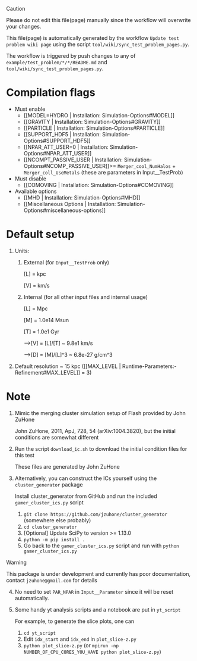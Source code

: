 > [!CAUTION]
> Please do not edit this file(page) manually since the workflow will overwrite your changes.
> 
> This file(page) is automatically generated by the workflow `Update test problem wiki page` using the script `tool/wiki/sync_test_problem_pages.py`.
> 
> The workflow is triggered by push changes to any of `example/test_problem/*/*/README.md` and `tool/wiki/sync_test_problem_pages.py`.


# Compilation flags
- Must enable
   - [[MODEL=HYDRO | Installation: Simulation-Options#MODEL]]
   - [[GRAVITY | Installation: Simulation-Options#GRAVITY]]
   - [[PARTICLE | Installation: Simulation-Options#PARTICLE]]
   - [[SUPPORT_HDF5 | Installation: Simulation-Options#SUPPORT_HDF5]]
   - [[NPAR_ATT_USER=0 | Installation: Simulation-Options#NPAR_ATT_USER]]
   - [[NCOMPT_PASSIVE_USER | Installation: Simulation-Options#NCOMP_PASSIVE_USER]]>= `Merger_cool_NumHalos` + `Merger_coll_UseMetals`
     (these are parameters in Input__TestProb)
- Must disable
   - [[COMOVING | Installation: Simulation-Options#COMOVING]]
- Available options
   - [[MHD | Installation: Simulation-Options#MHD]]
   - [[Miscellaneous Options | Installation: Simulation-Options#miscellaneous-options]]


# Default setup
1. Units:
   1. External (for `Input__TestProb` only)

      [L] = kpc

      [V] = km/s

   2. Internal (for all other input files and internal usage)

      [L] = Mpc

      [M] = 1.0e14 Msun

      [T] = 1.0e1 Gyr

      -->[V] = [L]/[T] ~ 9.8e1 km/s

      -->[D] = [M]/[L]^3 ~ 6.8e-27 g/cm^3

2. Default resolution ~ 15 kpc ([[MAX_LEVEL | Runtime-Parameters:-Refinement#MAX_LEVEL]] = 3)


# Note
1. Mimic the merging cluster simulation setup of Flash provided by John ZuHone

   John ZuHone, 2011, ApJ, 728, 54 (arXiv:1004.3820), but the initial conditions are somewhat different

2. Run the script `download_ic.sh` to download the initial condition files for this test

   These files are generated by John ZuHone

3. Alternatively, you can construct the ICs yourself using the `cluster_generator` package

   Install cluster_generator from GitHub and run the included `gamer_cluster_ics.py` script
   1. `git clone https://github.com/jzuhone/cluster_generator` (somewhere else probably)
   2. `cd cluster_generator`
   3. [Optional] Update SciPy to version >= 1.13.0
   4. `python -m pip install .`
   5. Go back to the `gamer_cluster_ics.py` script and run with `python gamer_cluster_ics.py`

> [!WARNING]
> This package is under development and currently has poor documentation, contact `jzuhone@gmail.com` for details

4. No need to set `PAR_NPAR` in `Input__Parameter` since it will be reset automatically.

5. Some handy yt analysis scripts and a notebook are put in `yt_script`

   For example, to generate the slice plots, one can

   1. `cd yt_script`
   2. Edit `idx_start` and `idx_end` in `plot_slice-z.py`
   3. `python plot_slice-z.py` (or `mpirun -np NUMBER_OF_CPU_CORES_YOU_HAVE python plot_slice-z.py`)
